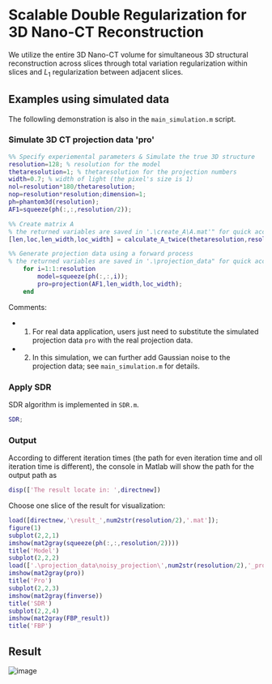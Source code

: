 # Scalable Double Regularization for 3D Nano-CT Reconstruction
We utilize the entire 3D Nano-CT volume for simultaneous 3D structural reconstruction across slices through total variation regularization within slices and $L_1$ regularization between adjacent slices.

## Examples using simulated data 
The followling demonstration is also in the `main_simulation.m` script.  

### Simulate 3D CT projection data 'pro' 

```Matlab
%% Specify experiemental parameters & Simulate the true 3D structure 
resolution=128; % resolution for the model
thetaresolution=1; % thetaresolution for the projection numbers
width=0.7; % width of light (the pixel's size is 1)
nol=resolution*180/thetaresolution;
nop=resolution*resolution;dimension=1;
ph=phantom3d(resolution);
AF1=squeeze(ph(:,:,resolution/2));

%% Create matrix A
% the returned variables are saved in '.\create_A\A.mat'" for quick access.
[len,loc,len_width,loc_width] = calculate_A_twice(thetaresolution,resolution,dimension,width);

%% Generate projection data using a forward process 
% the returned variables are saved in '.\projection_data" for quick access.
    for i=1:1:resolution
        model=squeeze(ph(:,:,i));
        pro=projection(AF1,len_width,loc_width);
    end
```

Comments: 
- 1. For real data application, users just need to substitute the simulated projection data `pro` with the real projection data.
- 2. In this simulation, we can further add Gaussian noise to the projection data; see `main_simulation.m` for details. 

### Apply SDR
SDR algorithm is implemented in `SDR.m`.

```Matlab
SDR; 
```

### Output
According to different iteration times (the path for even iteration time and oll iteration time is different), the console in Matlab will show the path for the output path as 
```Matlab
disp(['The result locate in: ',directnew])
```
Choose one slice of the result for visualization: 

```Matlab
load([directnew,'\result_',num2str(resolution/2),'.mat']);
figure(1)
subplot(2,2,1)
imshow(mat2gray(squeeze(ph(:,:,resolution/2))))
title('Model')
subplot(2,2,2)
load(['.\projection_data\noisy_projection\',num2str(resolution/2),'_pro.mat']);
imshow(mat2gray(pro))
title('Pro')
subplot(2,2,3)
imshow(mat2gray(finverse))
title('SDR')
subplot(2,2,4)
imshow(mat2gray(FBP_result))
title('FBP')
```

## Result
![image](https://github.com/xylimeng/Scalable-CT/blob/master/Result.png)


